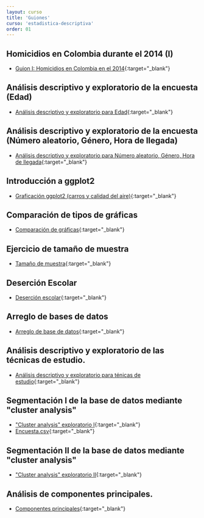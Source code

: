 ```yaml
---
layout: curso
title: 'Guiones'
curso: 'estadistica-descriptiva'
order: 01
---
```


## Homicidios en Colombia durante el 2014 (I)

* [Guion I: Homicidios en Colombia en el 2014](./guiones/homicidios_Colombia.html){:target="_blank"}

## Análisis descriptivo y exploratorio de la encuesta (Edad)

* [Análisis descriptivo y exploratorio para Edad](./guiones/Explora1.html){:target="_blank"}

## Análisis descriptivo y exploratorio de la encuesta (Número aleatorio, Género, Hora de llegada)

* [Análisis descriptivo y exploratorio para Número aleatorio, Género, Hora de llegada](./guiones/Explora3.html){:target="_blank"}

## Introducción a ggplot2

* [Graficación ggplot2 (carros y calidad del aire)](./guiones/graficacion_ggplot2.html){:target="_blank"}

## Comparación de tipos de gráficas

* [Comparación de gráficas](./guiones/compara_graficas.html){:target="_blank"}

## Ejercicio de tamaño de muestra

* [Tamaño de muestra](./guiones/tammuest.html){:target="_blank"}

## Deserción Escolar

* [Deserción escolar](./guiones/desercion_escolar.html){:target="_blank"}

## Arreglo de bases de datos

* [Arreglo de base de datos](./guiones/ArregloBaseDatos.html){:target="_blank"}

## Análisis descriptivo y exploratorio de las técnicas de estudio.

* [Análisis descriptivo y exploratorio para ténicas de estudio](./guiones/Explora2.html){:target="_blank"}

## Segmentación I de la base de datos mediante "cluster analysis"

* ["Cluster analysis" exploratorio I](./guiones/segmenta.html){:target="_blank"}
* [Encuesta.csv](./guiones/Encuesta2.csv){:target="_blank"}

## Segmentación II de la base de datos mediante "cluster analysis"

* ["Cluster analysis" exploratorio II](./guiones/segmenta2.html){:target="_blank"}

## Análisis de componentes principales.

* [Componentes principales](./guiones/componentesPrincipales.html){:target="_blank"}

